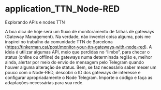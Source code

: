 # application_TTN_Node-RED
Explorando APIs e nodes TTN

A boa dica de hoje será um fluxo de monitoramento de falhas de gateways (Gateway Management). Na verdade, não inventei coisa alguma, pois me inspirei no trabalho da comunidade TTN de Barcelona (https://tinkerman.cat/post/monitor-your-ttn-gateways-with-node-red). 
A ideia é utilizar algumas API, meio que perdidas no “limbo”, para checar o status (online ou offline) de gateways numa determinada região e, melhor ainda, alertar por meio do envio de mensagem pelo Telegram quando houver alguma alteração de status.
Bem, se faz necessário saber mexer um pouco com o Node-RED, descobri o ID dos gateways de interesse e configurar apropriadamente o Node Telegram. Importe o código e faça as adaptações necessárias para sua rede.
